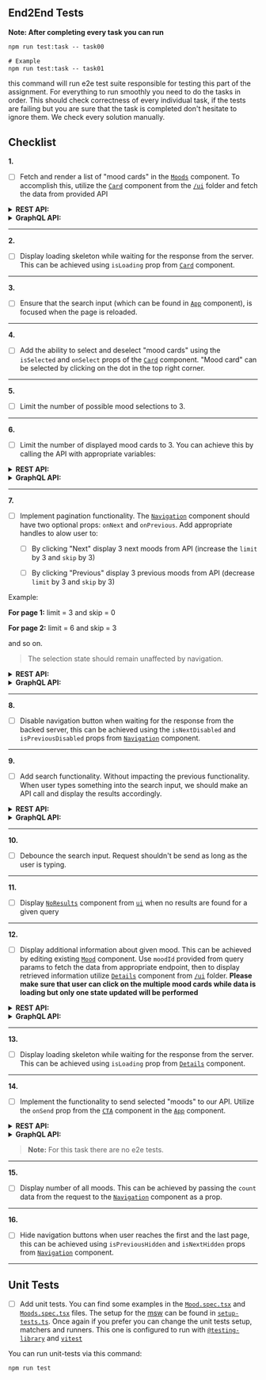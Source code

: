 
## End2End Tests

**Note: After completing every task you can run**

```cmd
npm run test:task -- task00

# Example
npm run test:task -- task01
```
this command will run e2e test suite responsible for testing this part of the assignment. For everything to run smoothly you need to do the tasks in order. This should check correctness of every individual task, if the tests are failing but you are sure that the task is completed don't hesitate to ignore them. We check every solution manually. 

## Checklist


**1.**
- [ ] Fetch and render a list of "mood cards" in the [`Moods`](./frontend/src/components/Moods.tsx) component. To accomplish this, utilize the [`Card`](./frontend/src/ui/Card.tsx) component from the [`/ui`](./frontend/src/ui/) folder and fetch the data from provided API


<details>
<summary><strong>REST API:</strong></summary>
<p></p>

**Request:**


_GET_ request should be send to http://localhost:5173/api/moods

**Types:**


Types for the REST response can be found in [./frontend/src/types/rest.ts](./frontend/src/types/index.ts)

**Example response:**


```json
{
    "moods": [
        {
            "id": 1,
            "title": "Happiness",
            "emoji": "😄",
            "description": "A state of being happy or experiencing pleasure.",
            "word": {
                "partOfSpeech": "Noun",
                "definitions": [
                    "The state of being happy.",
                    "A feeling of pleasure or contentment."
                ],
                "pronunciation": "/ˈhæp.i.nəs/"
            }
        }
    ],
    "pagination": {
        "skip": 0,
        "limit": "1",
        "count": 40
    }
}
```
</details>

<details>
<summary><strong>GraphQL API:</strong></summary>
<p></p>

> You can access GraphQL sandbox navigating to: http://localhost:4000

**Request:**

Apollo client is already setup, so you can jump straight in to writing `useQuery` hook.

**Types:**

Types for the GraphQL response can be found in [./frontend/src/types/graphql.ts](./frontend/src/types/graphql.ts)

**Example response:**


```json
{
  "data": {
    "moods": {
      "moods": [
        {
          "id": "1",
          "emoji": "😄",
          "description": "A state of being happy or experiencing pleasure.",
          "title": "Happiness",
          "word": {
            "definitions": [
              "The state of being happy.",
              "A feeling of pleasure or contentment."
            ],
            "partOfSpeech": "Noun",
            "pronunciation": "/ˈhæp.i.nəs/"
          }
        }
      ],
      "pagination": {
        "skip": 0,
        "limit": 1,
        "count": 40
      }
    }
  }
}
```
</details>

---

**2.**
- [ ] Display loading skeleton while waiting for the response from the server. This can be achieved using `isLoading` prop from [`Card`](./frontend/src/ui/Card.tsx) component.

---

**3.**
- [ ] Ensure that the search input (which can be found in [`App`](./frontend/src/App.tsx) component), is focused when the page is reloaded.

---

**4.**
- [ ] Add the ability to select and deselect "mood cards" using the `isSelected` and `onSelect` props of the [`Card`](./frontend/src/ui/Card.tsx) component. "Mood card" can be selected by clicking on the dot in the top right corner.

---

**5.**
- [ ] Limit the number of possible mood selections to 3. 

--- 

**6.**
- [ ] Limit the number of displayed mood cards to 3. You can achieve this by calling the API with appropriate variables:

<details>
<summary><strong>REST API:</strong></summary>
<p></p>

Add query parameter to url `limit=3`.
</details>

<details>
<summary><strong>GraphQL API:</strong></summary>
<p></p>

Add query variable `{"limit": 3}`.
</details>

---

**7.**
- [ ] Implement pagination functionality. The [`Navigation`](./frontend/src/ui/Navigation.tsx) component should have two optional props: `onNext` and `onPrevious`. Add appropriate handles to alow user to: 

  - [ ] By clicking "Next" display 3 next moods from API (increase the `limit` by 3 and `skip` by 3)

  - [ ] By clicking "Previous" display 3 previous moods from API (decrease `limit` by 3 and `skip` by 3)

Example: 


**For page 1:**
limit = 3 and skip = 0


**For page 2:**
limit = 6 and skip = 3

and so on.

> The selection state should remain unaffected by navigation.

<details>
<summary><strong>REST API:</strong></summary>
<p></p>

Extend query variables by adding `&skip=3`.
</details>

<details>
<summary><strong>GraphQL API:</strong></summary>
<p></p>

Extend query variables by adding `{"skip": 3}`.
</details>

---

**8.**
- [ ] Disable navigation button when waiting for the response from the backed server, this can be achieved using the `isNextDisabled` and `isPreviousDisabled` props from [`Navigation`](./frontend/src/ui/Navigation.tsx) component. 

---

**9.**
- [ ] Add search functionality. Without impacting the previous functionality. When user types something into the search input, we should make an API call and display the results accordingly.


<details>
<summary><strong>REST API:</strong></summary>
<p></p>

Request variables should be set to `?limit=3&search="<search_query>"`
</details>

<details>
<summary><strong>GraphQL API:</strong></summary>
<p></p>

Query variables should be set to `{"limit": 3, "search": "<search_query>"}"`
</details>

---

**10.**
- [ ] Debounce the search input. Request shouldn't be send as long as the user is typing.

---

**11.**
- [ ] Display [`NoResults`](./frontend/src/ui/NoResults.tsx) component from [`ui`](./frontend/src/ui) when no results are found for a given query

---

**12.**
- [ ] Display additional information about given mood. This can be achieved by editing existing [`Mood`](./frontend/src/components/Mood.tsx) component. Use `moodId` provided from query params to fetch the data from appropriate endpoint, then to display retrieved information utilize [`Details`](./frontend/src/ui/Details.tsx) component from [`/ui`](./frontend/src/ui) folder. **Please make sure that user can click on the multiple mood cards while data is loading but only one state updated will be performed**

<details>
<summary><strong>REST API:</strong></summary>
<p></p>

**Request:**


Send _GET_ request to http://localhost:5173/api/moods/:moodId


**Types:**


Types for the REST response can be found in [./frontend/src/types/rest.ts](./frontend/src/types/rest.ts)


**Example response:**

```json
{
    "id": 1,
    "title": "Happiness",
    "emoji": "😄",
    "description": "A state of being happy or experiencing pleasure.",
    "word": {
        "partOfSpeech": "Noun",
        "definitions": [
            "The state of being happy.",
            "A feeling of pleasure or contentment."
        ],
        "pronunciation": "/ˈhæp.i.nəs/"
    }
}
```
</details>


<details>
<summary><strong>GraphQL API:</strong></summary>
<p></p>

**Request:**


Utilize `mood(id: !ID)` query. 

**Types:**


Types for the query can be found in [./frontend/src/types/graphql.ts](./frontend/src/types/graphql.ts)


**Example response:**


```json
{
  "data": {
    "mood": {
      "id": "1",
      "emoji": "😄",
      "description": "A state of being happy or experiencing pleasure.",
      "title": "Happiness",
      "word": {
        "definitions": [
          "The state of being happy.",
          "A feeling of pleasure or contentment."
        ],
        "partOfSpeech": "Noun",
        "pronunciation": "/ˈhæp.i.nəs/"
      }
    }
  }
}
```
</details>

---

**13.**
- [ ] Display loading skeleton while waiting for the response from the server. This can be achieved using `isLoading` prop from [`Details`](./frontend/src/ui/Details.tsx) component.

---

**14.**
- [ ] Implement the functionality to send selected "moods" to our API. Utilize the `onSend` prop from the [`CTA`](./frontend/src/ui/CTA.tsx) component in the [`App`](./frontend/src/App.tsx) component. 

<details>
<summary><strong>REST API:</strong></summary>
<p></p>

Send _POST_ request to http://localhost:5173/api/moods/current with `{body: { moodIds: [<ids>] }}`. 
</details>


<details>
<summary><strong>GraphQL API:</strong></summary>
<p></p>

Send mutation with selected moods ids `saveCurrentMoods(moodsIds: [ID!]!)`.
</details>

> **Note:**
> For this task there are no e2e tests.

---

**15.**
- [ ] Display number of all moods. This can be achieved by passing the `count` data from the request to the [`Navigation`](./frontend/src/ui/Navigation.tsx) component as a prop.

---

**16.**
- [ ] Hide navigation buttons when user reaches the first and the last page, this can be achieved using `isPreviousHidden` and `isNextHidden` props from [`Navigation`](./frontend/src/ui/Navigation.tsx) component.

---


## Unit Tests


- [ ] Add unit tests. You can find some examples in the [`Mood.spec.tsx`](./frontend/src/components/Mood.spec.tsx) and [`Moods.spec.tsx`](./frontend/src/components/Moods.spec.tsx) files. The setup for the [msw](https://mswjs.io/) can be found in [`setup-tests.ts`](./frontend/setup-tests.ts). Once again if you prefer you can change the unit tests setup, matchers and runners. This one is configured to run with [`@testing-library`](https://testing-library.com/) and [`vitest`](https://vitest.dev/)

You can run unit-tests via this command:
```cmd
npm run test
```
